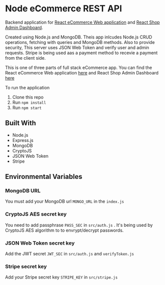# Node eCommerce REST API

Backend application for [React eCommerce Web application](https://github.com/adarraji/react-shop) and [React Shop Admin Dashboard](https://github.com/adarraji/react-shop-admin).

Created using Node.js and MongoDB. Theis app inlcudes Node.js CRUD operations, fetching with queries and MongoDB methods. Also to provide security, This server uses JSON Web Token and verify user and admin requests. Stripe is being used aas a payment method to recevie a payment from the client side.

This is one of three parts of full stack eCommerce app. You can find the React eCommerce Web application [here](https://github.com/adarraji/react-shop) and React Shop Admin Dashboard [here](https://github.com/adarraji/react-shop-admin)


To run the application

1. Clone this repo
2. Run `npm install`
3. Run `npm start`

## Built With

* Node.js
* Express.js
* MongoDB
* CryptoJS
* JSON Web Token
* Stripe

## Environmental Variables

### MongoDB URL

You must add your MongoDB url `MONGO_URL` in the `index.js`


### CryptoJS AES secret key

You need to add passphrase `PASS_SEC` in `src/auth.js` . It's being used by CryptoJS AES algorithm to to envrypt/decrypt passwords.


### JSON Web Token secret key

Add the JWT secret `JWT_SEC` in `src/auth.js` and `verifyToken.js`

### Stripe secret key

Add your Stripe secret key `STRIPE_KEY` in `src/stripe.js`
